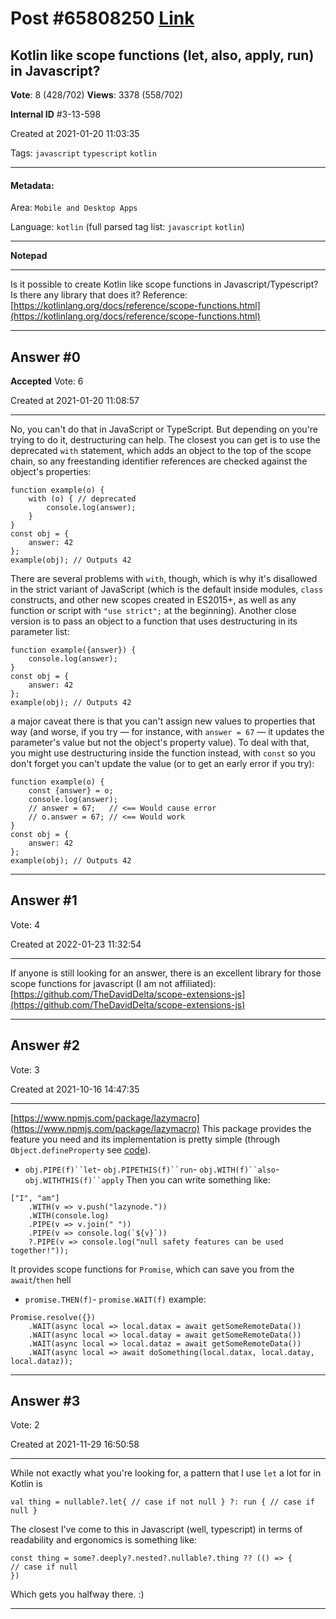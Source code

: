 
# Post \#65808250 [Link](https://stackoverflow.com/questions/65808250/)

## Kotlin like scope functions (let, also, apply, run) in Javascript?

**Vote**: 8 (428/702) **Views**: 3378 (558/702) 

**Internal ID** \#3-13-598

Created at 2021-01-20 11:03:35

Tags: `javascript` `typescript` `kotlin`

----------

#### Metadata:

Area: `Mobile and Desktop Apps`

Language: `kotlin` (full parsed tag list: `javascript` `kotlin`)

----------

**Notepad**


----------

Is it possible to create Kotlin like scope functions in Javascript/Typescript? Is there any library that does it?
Reference: [https://kotlinlang.org/docs/reference/scope-functions.html](https://kotlinlang.org/docs/reference/scope-functions.html)


----------
        
## Answer \#0

**Accepted** Vote: 6

Created at 2021-01-20 11:08:57

------------

No, you can't do that in JavaScript or TypeScript. But depending on  you're trying to do it, destructuring can help.
The closest you can get is to use the deprecated `with` statement, which adds an object to the top of the scope chain, so any freestanding identifier references are checked against the object's properties:
```
function example(o) {
    with (o) { // deprecated
        console.log(answer);
    }
}
const obj = {
    answer: 42
};
example(obj); // Outputs 42
```


There are several problems with `with`, though, which is why it's disallowed in the strict variant of JavaScript (which is the default inside modules, `class` constructs, and other new scopes created in ES2015+, as well as any function or script with `"use strict";` at the beginning).
Another close version is to pass an object to a function that uses destructuring in its parameter list:
```
function example({answer}) {
    console.log(answer);
}
const obj = {
    answer: 42
};
example(obj); // Outputs 42
```


 a major caveat there is that you can't assign new values to properties that way (and worse, if you try — for instance, with `answer = 67` — it updates the parameter's value but not the object's property value).
To deal with that, you might use destructuring inside the function instead, with `const` so you don't forget you can't update the value (or to get an early error if you try):
```
function example(o) {
    const {answer} = o;
    console.log(answer);
    // answer = 67;   // <== Would cause error
    // o.answer = 67; // <== Would work
}
const obj = {
    answer: 42
};
example(obj); // Outputs 42
```




------------
    
    
## Answer \#1

 Vote: 4

Created at 2022-01-23 11:32:54

------------

If anyone is still looking for an answer, there is an excellent library for those scope functions for javascript (I am not affiliated):
[https://github.com/TheDavidDelta/scope-extensions-js](https://github.com/TheDavidDelta/scope-extensions-js)


------------
    
    
## Answer \#2

 Vote: 3

Created at 2021-10-16 14:47:35

------------

[https://www.npmjs.com/package/lazymacro](https://www.npmjs.com/package/lazymacro)
This package provides the feature you need and its implementation is pretty simple (through `Object.defineProperty` see [code](https://github.com/lazynode/lazymacro/blob/06eec1c0141e9a161bf47d624124fbd5d9c0329f/index.js)).
- `obj.PIPE(f)``let`- `obj.PIPETHIS(f)``run`- `obj.WITH(f)``also`- `obj.WITHTHIS(f)``apply`
Then you can write something like:
```
["I", "am"]
    .WITH(v => v.push("lazynode."))
    .WITH(console.log)
    .PIPE(v => v.join(" "))
    .PIPE(v => console.log(`${v}`))
    ?.PIPE(v => console.log("null safety features can be used together!"));
```


It provides scope functions for `Promise`, which can save you from the `await`/`then` hell
- `promise.THEN(f)`- `promise.WAIT(f)`
example:
```
Promise.resolve({})
    .WAIT(async local => local.datax = await getSomeRemoteData())
    .WAIT(async local => local.datay = await getSomeRemoteData())
    .WAIT(async local => local.dataz = await getSomeRemoteData())
    .WAIT(async local => await doSomething(local.datax, local.datay, local.dataz));
```



------------
    
    
## Answer \#3

 Vote: 2

Created at 2021-11-29 16:50:58

------------

While not exactly what you're looking for, a pattern that I use `let` a lot for in Kotlin is
```
val thing = nullable?.let{ // case if not null } ?: run { // case if null }
```

The closest I've come to this in Javascript (well, typescript) in terms of readability and ergonomics is something like:
```
const thing = some?.deeply?.nested?.nullable?.thing ?? (() => {
// case if null
})
```

Which gets you halfway there. :)


------------
    
    